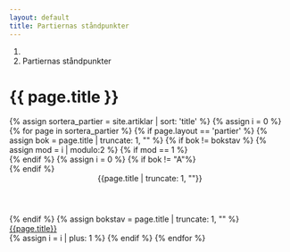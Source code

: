 ```yaml
--- 
layout: default 
title: Partiernas ståndpunkter 
---
```

<div id="content">
<div class="container">
    <div class="row">
        <div class="col-md-8 offset-md-2">
            <nav aria-label="breadcrumb">
                <ol class="breadcrumb">
                    <li class="breadcrumb-item"><a href="/"><i class="fa fa-home" aria-hidden="true"></i></a></li>
                    <li class="breadcrumb-item active">Partiernas ståndpunkter</li>
                </ol>
            </nav>
            <h1 id="pageTitle">{{ page.title }}</h1>
            <div class="amneList">
            {% assign sortera_partier = site.artiklar | sort: 'title' %}
            {% assign i = 0 %}
            {% for page in sortera_partier %}
                {% if page.layout == 'partier'  %}
                    {% assign bok = page.title | truncate: 1, "" %}
                    {% if bok != bokstav  %}
                        {% assign mod = i | modulo:2 %}
                        {% if mod == 1 %}
                            <div class="listobjekt listline"></div>
                        {% endif %}
                        {% assign i = 0 %}
                        {% if bok != "A"%}
                            </div>
                        {% endif %}
                        <div class="bokstav w-100 pull-left">
                            <header>{{page.title | truncate: 1, ""}}</header>
                        </div>
                        <div class="listSection">
                    {% endif %}
                    {% assign bokstav = page.title | truncate: 1, "" %}
                    <div class="listobjekt pull-left">
                        <a href="{{ page.url }}">
                            <span>{{page.title}}</span>
                        </a>    
                    </div>
                    {% assign i = i | plus: 1 %}
                {% endif %}
            {% endfor %}
                <div class="listobjekt listline"></div>
            </div>
        </div>
    </div>
</div>
</div>
